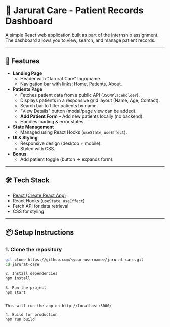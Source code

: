 # 🏥 Jarurat Care - Patient Records Dashboard

A simple React web application built as part of the internship assignment.  
The dashboard allows you to view, search, and manage patient records.

---

## 🚀 Features
- **Landing Page**
  - Header with "Jarurat Care" logo/name.
  - Navigation bar with links: Home, Patients, About.
- **Patients Page**
  - Fetches patient data from a public API (`JSONPlaceholder`).
  - Displays patients in a responsive grid layout (Name, Age, Contact).
  - Search bar to filter patients by name.
  - "View Details" button (modal/page view can be added).
  - **Add Patient Form** – Add new patients locally (no backend).
  - Handles loading & error states.
- **State Management**
  - Managed using React Hooks (`useState`, `useEffect`).
- **UI & Styling**
  - Responsive design (desktop + mobile).
  - Styled with CSS.
- **Bonus**
  - Add patient toggle (button → expands form).

---

## 🛠️ Tech Stack
- [React (Create React App)](https://create-react-app.dev/)
- React Hooks (`useState`, `useEffect`)
- Fetch API for data retrieval
- CSS for styling

---

## 📦 Setup Instructions

### 1. Clone the repository
```bash
git clone https://github.com/<your-username>/jarurat-care.git
cd jarurat-care

2. Install dependencies
npm install

3. Run the project
npm start


This will run the app on http://localhost:3000/

4. Build for production
npm run build